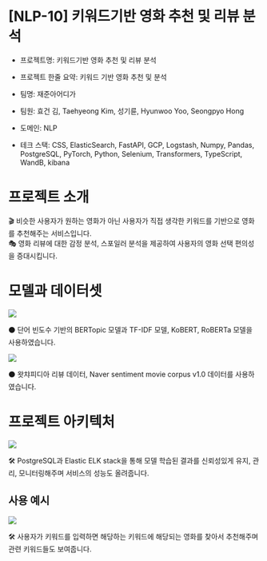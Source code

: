 # [NLP-10] 키워드기반 영화 추천 및 리뷰 분석

* 프로젝트명: 키워드기반 영화 추천 및 리뷰 분석 

* 프로젝트 한줄 요약: 키워드 기반 영화 추천 및 분석

* 팀명: 재준아어디가

* 팀원: 효건 김, Taehyeong Kim, 성기륜, Hyunwoo Yoo, Seongpyo Hong

* 도메인: NLP

* 테크 스택: CSS, ElasticSearch, FastAPI, GCP, Logstash, Numpy, Pandas, PostgreSQL, PyTorch, Python, Selenium, Transformers, TypeScript, WandB, kibana

# 프로젝트 소개

<aside>
🎬 비슷한 사용자가 원하는 영화가 아닌 사용자가 직접 생각한 키워드를 기반으로 영화를 추천해주는 서비스입니다.

</aside>

<aside>
🎭 영화 리뷰에 대한 감정 분석, 스포일러 분석을 제공하여 사용자의 영화 선택 편의성을 증대시킵니다.

</aside>

# 모델과 데이터셋

![](C:\Users\namuh\AppData\Roaming\marktext\images\2023-09-03-15-51-27-image.png)

<aside>
⚫ 단어 빈도수 기반의 BERTopic 모델과 TF-IDF 모델, KoBERT, RoBERTa 모델을 사용하였습니다.

</aside>

![](C:\Users\namuh\AppData\Roaming\marktext\images\2023-09-03-15-51-48-image.png)

<aside>
⚫ 왓챠피디아 리뷰 데이터, Naver sentiment movie corpus v1.0 데이터를 사용하였습니다.

</aside>

# 프로젝트 아키텍처

![](C:\Users\namuh\AppData\Roaming\marktext\images\2023-09-03-15-52-20-image.png)

<aside>
🛠 PostgreSQL과 Elastic ELK stack을 통해 모델 학습된 결과를 신뢰성있게 유지, 관리, 모니터링해주며 서비스의 성능도 올려줍니다.

# 사용 예시

![](C:\Users\namuh\AppData\Roaming\marktext\images\2023-09-03-15-52-57-image.png)



🛠 사용자가 키워드를 입력하면 해당하는 키워드에 해당되는 영화를 찾아서 추천해주며 관련 키워드들도 보여줍니다.
